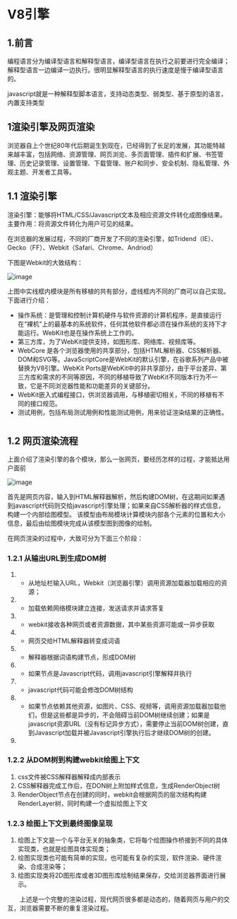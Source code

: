 


# V8引擎

## 1.前言
编程语言分为编译型语言和解释型语言，编译型语言在执行之前要进行完全编译；解释型语言一边编译一边执行。很明显解释型语言的执行速度是慢于编译型语言的。

javascript就是一种解释型脚本语言，支持动态类型、弱类型、基于原型的语言，内置支持类型

## 1渲染引擎及网页渲染
浏览器自上个世纪80年代后期诞生到现在，已经得到了长足的发展，其功能特越来越丰富，包括网络、资源管理、网页浏览、多页面管理、插件和扩展、书签管理、历史记录管理、设置管理、下载管理、账户和同步、安全机制、隐私管理、外观主题、开发者工具等。

## 1.1 渲染引擎
渲染引擎：能够将HTML/CSS/Javascript文本及相应资源文件转化成图像结果。
主要作用：将资源文件转化为用户可见的结果。

在浏览器的发展过程，不同的厂商开发了不同的渲染引擎，如Tridend（IE）、Gecko（FF）、Webkit（Safari、Chrome、Andriod）

下图是Webkit的大致结构：

![image](http://images2017.cnblogs.com/news/1/201711/1-20171101142146185-894488689.png)

上图中实线框内模块是所有移植的共有部分，虚线框内不同的厂商可以自己实现。下面进行介绍：

- 操作系统：是管理和控制计算机硬件与软件资源的计算机程序，是直接运行在“裸机”上的最基本的系统软件，任何其他软件都必须在操作系统的支持下才能运行。WebKit也是在操作系统上工作的。
- 第三方库，为了WebKit提供支持，如图形库、网络库、视频库等。
- WebCore 是各个浏览器使用的共享部分，包括HTML解析器、CSS解析器、DOM和SVG等。JavaScriptCore是WebKit的默认引擎，在谷歌系列产品中被替换为V8引擎。WebKit Ports是WebKit中的非共享部分，由于平台差异、第三方库和需求的不同等原因，不同的移植导致了WebKit不同版本行为不一致，它是不同浏览器性能和功能差异的关键部分。
- WebKit嵌入式编程接口，供浏览器调用，与移植密切相关，不同的移植有不同的接口规范。
- 测试用例，包括布局测试用例和性能测试用例，用来验证渲染结果的正确性。

#

## 1.2 网页渲染流程

上面介绍了渲染引擎的各个模块，那么一张网页，要经历怎样的过程，才能抵达用户面前

![image](http://images2017.cnblogs.com/news/1/201711/1-20171101142146185-894488689.png)

首先是网页内容，输入到HTML解释器解析，然后构建DOM树，在这期间如果遇到javascript代码则交给javascript引擎处理；如果来自CSS解析器的样式信息，构建一个内部绘图模型。
该模型由布局模块计算模块内部各个元素的位置和大小信息，最后由绘图模块完成从该模型图到图像的绘制。

在网页渲染的过程中，大致可分为下面三个阶段：

### 1.2.1 从输出URL到生成DOM树

1. - 从地址栏输入URL，Webkit（浏览器引擎）调用资源加载器加载相应的资源；
2. - 加载依赖网络模块建立连接，发送请求并请求答复
3. - webkit接收各种网页或者资源数据，其中某些资源可能或一异步获取
4. - 网页交给HTML解释器转变成词语
5. - 解释器根据词语构建节点，形成DOM树
6. - 如果节点是Javascript代码，调用javascript引擎解释并执行
7. - javascript代码可能会修改DOM树结构
8. - 如果节点依赖其他资源，如图片、CSS、视频等，调用资源加载器加载他们，但是这些都是异步的，不会阻碍当前DOM树继续创建；如果是javascript资源URL（没有标记异步方式），需要停止当前DOM树创建，直到Javascript加载并被Javascript引擎执行后才继续DOM树的创建。
9.

### 1.2.2 从DOM树到构建webkit绘图上下文

1. css文件被CSS解释器解释成内部表示
2. CSS解释器完成工作后，在DON树上附加样式信息，生成RenderObject树
3. RenderObject节点在创建的同时，webkit会根据网页的层次结构构建RenderLayer树，同时构建一个虚拟绘图上下文

### 1.2.3 绘图上下文到最终图像呈现

1. 绘图上下文是一个与平台无关的抽象类，它将每个绘图操作桥接到不同的具体实现类，也就是绘图具体实现类；
2. 绘图实现类也可能有简单的实现，也可能有复杂的实现，软件渲染、硬件渲染、合成渲染等；
3. 绘图实现类将2D图形库或者3D图形库绘制结果保存，交给浏览器界面进行展示。

　　上述是一个完整的渲染过程，现代网页很多都是动态的，随着网页与用户的交互，浏览器需要不断的重复渲染过程。



